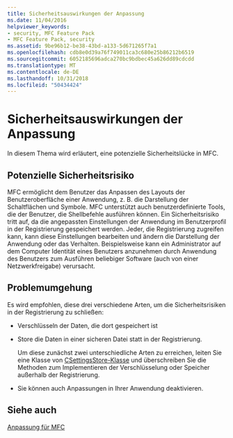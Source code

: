 ```yaml
---
title: Sicherheitsauswirkungen der Anpassung
ms.date: 11/04/2016
helpviewer_keywords:
- security, MFC Feature Pack
- MFC Feature Pack, security
ms.assetid: 9be96b12-be38-43bd-a133-5d671265f7a1
ms.openlocfilehash: cdb8e0d39a76f749011ca3c680e25b86212b6519
ms.sourcegitcommit: 6052185696adca270bc9bdbec45a626dd89cdcdd
ms.translationtype: MT
ms.contentlocale: de-DE
ms.lasthandoff: 10/31/2018
ms.locfileid: "50434424"
---
```

# <a name="security-implications-of-customization"></a>Sicherheitsauswirkungen der Anpassung

In diesem Thema wird erläutert, eine potenzielle Sicherheitslücke in MFC.

## <a name="potential-security-weakness"></a>Potenzielle Sicherheitsrisiko

MFC ermöglicht dem Benutzer das Anpassen des Layouts der Benutzeroberfläche einer Anwendung, z. B. die Darstellung der Schaltflächen und Symbole. MFC unterstützt auch benutzerdefinierte Tools, die der Benutzer, die Shellbefehle ausführen können. Ein Sicherheitsrisiko tritt auf, da die angepassten Einstellungen der Anwendung im Benutzerprofil in der Registrierung gespeichert werden. Jeder, die Registrierung zugreifen kann, kann diese Einstellungen bearbeiten und ändern die Darstellung der Anwendung oder das Verhalten. Beispielsweise kann ein Administrator auf dem Computer Identität eines Benutzers anzunehmen durch Anwendung des Benutzers zum Ausführen beliebiger Software (auch von einer Netzwerkfreigabe) verursacht.

## <a name="workarounds"></a>Problemumgehung

Es wird empfohlen, diese drei verschiedene Arten, um die Sicherheitsrisiken in der Registrierung zu schließen:

- Verschlüsseln der Daten, die dort gespeichert ist

- Store die Daten in einer sicheren Datei statt in der Registrierung.

   Um diese zunächst zwei unterschiedliche Arten zu erreichen, leiten Sie eine Klasse von [CSettingsStore-Klasse](../mfc/reference/csettingsstore-class.md) und überschreiben Sie die Methoden zum Implementieren der Verschlüsselung oder Speicher außerhalb der Registrierung.

- Sie können auch Anpassungen in Ihrer Anwendung deaktivieren.

## <a name="see-also"></a>Siehe auch

[Anpassung für MFC](../mfc/customization-for-mfc.md)

